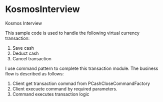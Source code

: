 # KosmosInterview
Kosmos Interview

This sample code is used to handle the following virtual currency transaction:<br>
1. Save cash<br>
2. Deduct cash<br>
3. Cancel transaction<br>

I use command pattern to complete this transaction module. The business flow is described as follows:<br>
1. Client get transaction commad from PCashCloseCommandFactory<br>
2. Client execuete command by required parameters.<br>
3. Command executes transaction logic<br>

